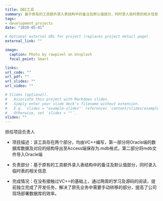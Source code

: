 ```yaml
---
title: DBI工具
summary: 基于原有的工具额外录入表结构中的备注及默认值部分，同时录入临时表的相关信息
tags:
- development_projects
date: "2020-05-01"

# Optional external URL for project (replaces project detail page).
external_link: ""

image:
  caption: Photo by rawpixel on Unsplash
  focal_point: Smart

links:
url_code: ""
url_pdf: ""
url_slides: ""
url_video: ""

# Slides (optional).
#   Associate this project with Markdown slides.
#   Simply enter your slide deck's filename without extension.
#   E.g. `slides = "example-slides"` references `content/slides/example-slides.md`.
#   Otherwise, set `slides = ""`.
slides: ""
---
```

担任项目负责人

- 项目描述：该工具存在两个部分，均由VC++编写，第一部分将Oracle端的数据库数据及对应的结构导出至Access端保存为.mdb格式，第二部分将mdb文件导入Oracle端

- 负责部分：基于原有的工具额外录入表结构中的备注及默认值部分，同时录入临时表的相关信息

- 完成情况：在没有接触过VC++的基础上，通过两周的学习及源码的阅读，提前独立完成了开发任务，解决了原先业务中需要手动转移的部分，提高了公司现场部署数据库的效率。
